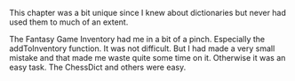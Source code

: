 This chapter was a bit unique since I knew about dictionaries but never had used them to much of an extent. 

The Fantasy Game Inventory had me in a bit of a pinch. Especially the addToInventory function. It was not difficult. But I had made a very small mistake and that made me waste quite some time on it. Otherwise it was an easy task.
The ChessDict and others were easy. 
